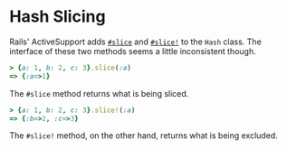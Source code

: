 # Hash Slicing

Rails' ActiveSupport adds
[`#slice`](http://api.rubyonrails.org/classes/Hash.html#method-i-slice) and
[`#slice!`](http://api.rubyonrails.org/classes/Hash.html#method-i-slice-21)
to the `Hash` class. The interface of these two methods seems a little
inconsistent though.

```ruby
> {a: 1, b: 2, c: 3}.slice(:a)
=> {:a=>1}
```

The `#slice` method returns what is being sliced.

```ruby
> {a: 1, b: 2, c: 3}.slice!(:a)
=> {:b=>2, :c=>3}
```

The `#slice!` method, on the other hand, returns what is being excluded.
